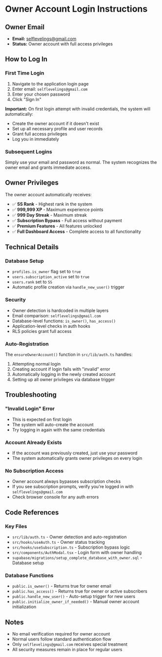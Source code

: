 # Owner Account Login Instructions

## Owner Email
- **Email:** selflevelings@gmail.com
- **Status:** Owner account with full access privileges

## How to Log In

### First Time Login
1. Navigate to the application login page
2. Enter email: `selflevelings@gmail.com`
3. Enter your chosen password
4. Click "Sign In"

**Important:** On first login attempt with invalid credentials, the system will automatically:
- Create the owner account if it doesn't exist
- Set up all necessary profile and user records
- Grant full access privileges
- Log you in immediately

### Subsequent Logins
Simply use your email and password as normal. The system recognizes the owner email and grants immediate access.

## Owner Privileges

The owner account automatically receives:
- ✅ **SS Rank** - Highest rank in the system
- ✅ **999,999 XP** - Maximum experience points
- ✅ **999 Day Streak** - Maximum streak
- ✅ **Subscription Bypass** - Full access without payment
- ✅ **Premium Features** - All features unlocked
- ✅ **Full Dashboard Access** - Complete access to all functionality

## Technical Details

### Database Setup
- `profiles.is_owner` flag set to `true`
- `users.subscription_active` set to `true`
- `users.rank` set to `SS`
- Automatic profile creation via `handle_new_user()` trigger

### Security
- Owner detection is hardcoded in multiple layers
- Email comparison: `selflevelings@gmail.com`
- Database-level functions: `is_owner()`, `has_access()`
- Application-level checks in auth hooks
- RLS policies grant full access

### Auto-Registration
The `ensureOwnerAccount()` function in `src/lib/auth.ts` handles:
1. Attempting normal login
2. Creating account if login fails with "invalid" error
3. Automatically logging in the newly created account
4. Setting up all owner privileges via database trigger

## Troubleshooting

### "Invalid Login" Error
- This is expected on first login
- The system will auto-create the account
- Try logging in again with the same credentials

### Account Already Exists
- If the account was previously created, just use your password
- The system automatically grants owner privileges on every login

### No Subscription Access
- Owner account always bypasses subscription checks
- If you see subscription prompts, verify you're logged in with `selflevelings@gmail.com`
- Check browser console for any auth errors

## Code References

### Key Files
- `src/lib/auth.ts` - Owner detection and auto-registration
- `src/hooks/useAuth.ts` - Owner status tracking
- `src/hooks/useSubscription.ts` - Subscription bypass logic
- `src/components/AuthModal.tsx` - Login form with owner handling
- `supabase/migrations/setup_complete_database_with_owner.sql` - Database setup

### Database Functions
- `public.is_owner()` - Returns true for owner email
- `public.has_access()` - Returns true for owner or active subscribers
- `public.handle_new_user()` - Auto-setup trigger for new users
- `public.initialize_owner_if_needed()` - Manual owner account initialization

## Notes

- No email verification required for owner account
- Normal users follow standard authentication flow
- Only `selflevelings@gmail.com` receives special treatment
- All security measures remain in place for regular users
